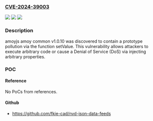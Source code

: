 ### [CVE-2024-39003](https://cve.mitre.org/cgi-bin/cvename.cgi?name=CVE-2024-39003)
![](https://img.shields.io/static/v1?label=Product&message=n%2Fa&color=blue)
![](https://img.shields.io/static/v1?label=Version&message=n%2Fa&color=blue)
![](https://img.shields.io/static/v1?label=Vulnerability&message=n%2Fa&color=brighgreen)

### Description

amoyjs amoy common v1.0.10 was discovered to contain a prototype pollution via the function setValue. This vulnerability allows attackers to execute arbitrary code or cause a Denial of Service (DoS) via injecting arbitrary properties.

### POC

#### Reference
No PoCs from references.

#### Github
- https://github.com/fkie-cad/nvd-json-data-feeds

